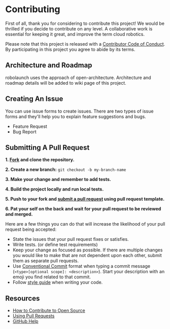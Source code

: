 # Contributing

[fork]: https://github.com/robolaunch/template/fork
[pr]: https://github.com/robolaunch/template/compare
[style]: STYLEGUIDE
[code-of-conduct]: CODE_OF_CONDUCT.md

First of all, thank you for considering to contribute this project! We would be thrilled if you decide to contribute on any level. A collaborative work is essential for keeping it great, and improve the term cloud robotics.

Please note that this project is released with a [Contributor Code of Conduct][code-of-conduct]. By participating in this project you agree to abide by its terms.

## Architecture and Roadmap

robolaunch uses the approach of open-architecture. Architecture and roadmap details will be added to wiki page of this project.

## Creating An Issue

You can use issue forms to create issues. There are two types of issue forms and they'll help you to explain feature suggestions and bugs.
- Feature Request
- Bug Report

## Submitting A Pull Request

**1. [Fork][fork] and clone the repository.**

**2. Create a new branch:** `git checkout -b my-branch-name`

**3. Make your change and remember to add tests.**

**4. Build the project locally and run local tests.**

**5. Push to your fork and [submit a pull request][pr] using pull request template.**

**6. Pat your self on the back and wait for your pull request to be reviewed and merged.**


Here are a few things you can do that will increase the likelihood of your pull request being accepted:

- State the issues that your pull request fixes or satisfies.
- Write tests. (or define test requirements)
- Keep your change as focused as possible. If there are multiple changes you would like to make that are not dependent upon each other, submit them as separate pull requests.
- Use [Conventional Commit](https://www.conventionalcommits.org/en/v1.0.0/) format when typing a commit message (`<type>[optional scope]: <description>`). Start your description with an emoji you find related to that commit.
- Follow [style guide][style] when writing your code.

## Resources

- [How to Contribute to Open Source](https://opensource.guide/how-to-contribute/)
- [Using Pull Requests](https://help.github.com/articles/about-pull-requests/)
- [GitHub Help](https://help.github.com)
